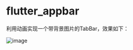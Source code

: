 # flutter_appbar

利用动画实现一个带背景图片的TabBar，效果如下：

![image](https://github.com/KarenKaKa/flutter_appbar/blob/master/images/appbar.gif)


